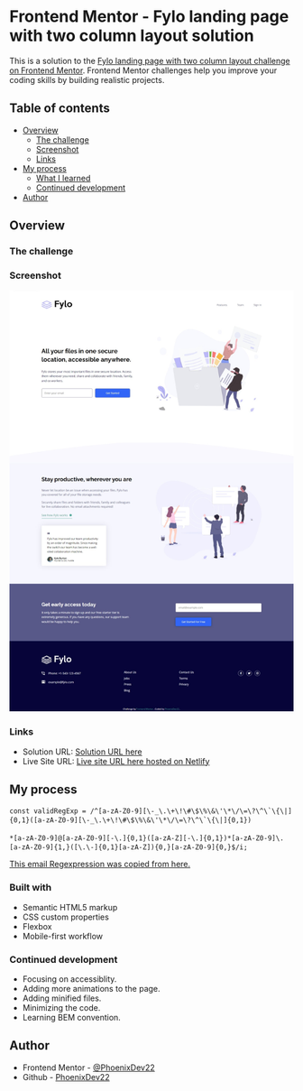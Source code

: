# Frontend Mentor - Fylo landing page with two column layout solution

This is a solution to the [Fylo landing page with two column layout challenge on Frontend Mentor](https://www.frontendmentor.io/challenges/fylo-landing-page-with-two-column-layout-5ca5ef041e82137ec91a50f5). Frontend Mentor challenges help you improve your coding skills by building realistic projects. 


## Table of contents

- [Overview](#overview)
  - [The challenge](#the-challenge)
  - [Screenshot](#screenshot)
  - [Links](#links)
- [My process](#my-process)
  - [What I learned](#what-i-learned)
  - [Continued development](#continued-development)
- [Author](#author)




## Overview

### The challenge



### Screenshot

![](images/fylo-web-capture.jpeg)

### Links

- Solution URL: [Solution URL here](https://github.com/PhoenixDev22/Frontend-Mentor-Fylo-landing-page-with-two-column-layout)
- Live Site URL: [Live site URL here hosted on Netlify](https://fylo-landing-page-phoenixdev22.netlify.app/)

## My process

```
const validRegExp = /^[a-zA-Z0-9][\-_\.\+\!\#\$\%\&\'\*\/\=\?\^\`\{\|]{0,1}([a-zA-Z0-9][\-_\.\+\!\#\$\%\&\'\*\/\=\?\^\`\{\|]{0,1})

*[a-zA-Z0-9]@[a-zA-Z0-9][-\.]{0,1}([a-zA-Z][-\.]{0,1})*[a-zA-Z0-9]\.[a-zA-Z0-9]{1,}([\.\-]{0,1}[a-zA-Z]){0,}[a-zA-Z0-9]{0,}$/i;

```

[This email Regexpression was copied from here.](https://herewecode.io/blog/email-validation-javascript/#:~:text=The%20most%20common%20way%20to%20validate%20an%20email,an%20email%20is%20a%20string%20following%20this%20format%3A)


### Built with

- Semantic HTML5 markup
- CSS custom properties
- Flexbox
- Mobile-first workflow




### Continued development

- Focusing on accessiblity. 
- Adding more animations to the page.
- Adding minified files.
- Minimizing the code.
- Learning BEM convention.


## Author

- Frontend Mentor - [@PhoenixDev22](https://www.frontendmentor.io/profile/PhoenixDev22)
- Github - [PhoenixDev22](https://github.com/PhoenixDev22?tab=repositories)


